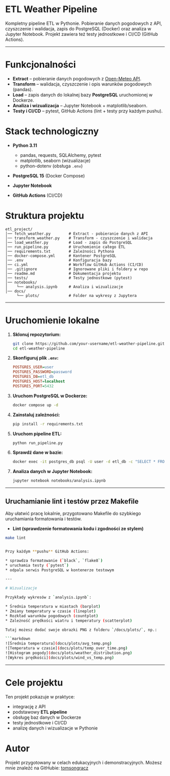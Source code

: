 # ETL Weather Pipeline

Kompletny pipeline ETL w Pythonie.
Pobieranie danych pogodowych z API, czyszczenie i walidacja, zapis do PostgreSQL (Docker) oraz analiza w Jupyter Notebook.
Projekt zawiera też testy jednostkowe i CI/CD (GitHub Actions).

---

# Funkcjonalności

* **Extract** – pobieranie danych pogodowych z [Open-Meteo API](https://open-meteo.com/).
* **Transform** – walidacja, czyszczenie i opis warunków pogodowych (pandas).
* **Load** – zapis danych do lokalnej bazy **PostgreSQL** uruchomionej w Dockerze.
* **Analiza i wizualizacja** – Jupyter Notebook + matplotlib/seaborn.
* **Testy i CI/CD** – pytest, GitHub Actions (lint + testy przy każdym pushu).

# Stack technologiczny

* **Python 3.11**

  * pandas, requests, SQLAlchemy, pytest
  * matplotlib, seaborn (wizualizacje)
  * python-dotenv (obsługa `.env`)
* **PostgreSQL 15** (Docker Compose)
* **Jupyter Notebook**
* **GitHub Actions** (CI/CD)

# Struktura projektu

```
etl_project/
│── fetch_weather.py        # Extract - pobieranie danych z API
│── transform_weather.py    # Transform - czyszczenie i walidacja
│── load_weather.py         # Load - zapis do PostgreSQL
│── run_pipeline.py         # Uruchomienie całego ETL
│── requirements.txt        # Zależności Pythona
│── docker-compose.yml      # Kontener PostgreSQL
│── .env                    # Konfiguracja bazy
│── ci.yml                  # Workflow GitHub Actions (CI/CD)
│── .gitignore              # Ignorowane pliki i foldery w repo
│── readme.md               # Dokumentacja projektu
│── tests/                  # Testy jednostkowe (pytest)
│── notebooks/
│    └── analysis.ipynb     # Analiza i wizualizacje
│── docs/
     └── plots/             # Folder na wykresy z Jupytera

```

---

# Uruchomienie lokalne

1. **Sklonuj repozytorium:**

   ```bash
   git clone https://github.com/your-username/etl-weather-pipeline.git
   cd etl-weather-pipeline
   ```

2. **Skonfiguruj plik `.env`:**

   ```ini
   POSTGRES_USER=user
   POSTGRES_PASSWORD=password
   POSTGRES_DB=etl_db
   POSTGRES_HOST=localhost
   POSTGRES_PORT=5432
   ```

3. **Uruchom PostgreSQL w Dockerze:**

   ```bash
   docker compose up -d
   ```

4. **Zainstaluj zależności:**

   ```bash
   pip install -r requirements.txt
   ```

5. **Uruchom pipeline ETL:**

   ```bash
   python run_pipeline.py
   ```

6. **Sprawdź dane w bazie:**

   ```bash
   docker exec -it postgres_db psql -U user -d etl_db -c "SELECT * FROM weather LIMIT 5;"
   ```

7. **Analiza danych w Jupyter Notebook:**

   ```bash
   jupyter notebook notebooks/analysis.ipynb
   ```

---

## Uruchamianie lint i testów przez Makefile

Aby ułatwić pracę lokalnie, przygotowano Makefile do szybkiego uruchamiania formatowania i testów.

* **Lint (sprawdzenie formatowania kodu i zgodności ze stylem)**

```bash
make lint


Przy każdym **pushu** GitHub Actions:

* sprawdza formatowanie (`black`, `flake8`)
* uruchamia testy (`pytest`)
* odpala serwis PostgreSQL w kontenerze testowym

---

# Wizualizacje

Przykłady wykresów z `analysis.ipynb`:

* Średnia temperatura w miastach (barplot)
* Zmiany temperatury w czasie (lineplot)
* Rozkład warunków pogodowych (countplot)
* Zależność prędkości wiatru i temperatury (scatterplot)

Tutaj możesz dodać swoje obrazki PNG z folderu `/docs/plots/`, np.:

```markdown
![Średnia temperatura](docs/plots/avg_temp.png)
![Temperatura w czasie](docs/plots/temp_over_time.png)
![Histogram pogody](docs/plots/weather_distribution.png)
![Wykres prędkości](docs/plots/wind_vs_temp.png)
```

---

# Cele projektu

Ten projekt pokazuje w praktyce:

* integrację z API
* podstawowy **ETL pipeline**
* obsługę baz danych w Dockerze
* testy jednostkowe i CI/CD
* analizę danych i wizualizacje w Pythonie

# Autor

Projekt przygotowany w celach edukacyjnych i demonstracyjnych.
Możesz mnie znaleźć na GitHubie: [tomsongracz](https://github.com/tomsongracz)
